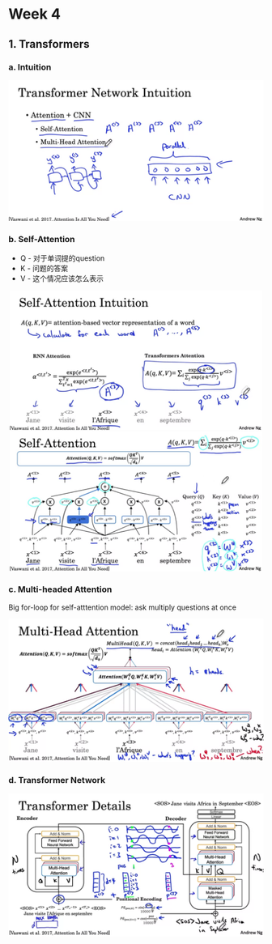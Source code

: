 # Week 4

## 1. Transformers

### a. Intuition

<p align="center">
  <img src="../res/img/img66.png" width="600"/>
</p>

### b. Self-Attention

+ Q - 对于单词提的question
+ K - 问题的答案
+ V - 这个情况应该怎么表示

<p align="center">
  <img src="../res/img/img67.png" width="500"/>
  <img src="../res/img/img68.png" width="500"/>
</p>

### c. Multi-headed Attention

Big for-loop for self-atttention model: ask multiply questions at once

<p align="center">
  <img src="../res/img/img69.png" width="600"/>
</p>

### d. Transformer Network

<p align="center">
  <img src="../res/img/img70.png" width="600"/>
</p>